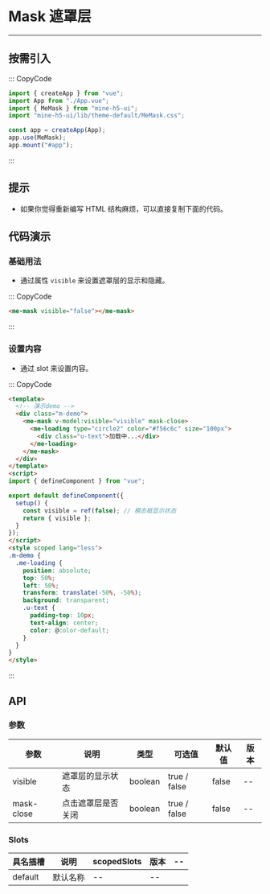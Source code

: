 # Mask 遮罩层

---

## 按需引入

::: CopyCode

```JavaScript
import { createApp } from "vue";
import App from "./App.vue";
import { MeMask } from "mine-h5-ui";
import "mine-h5-ui/lib/theme-default/MeMask.css";

const app = createApp(App);
app.use(MeMask);
app.mount("#app");
```

:::

## 提示

- 如果你觉得重新编写 HTML 结构麻烦，可以直接复制下面的代码。

## 代码演示

### 基础用法

- 通过属性 `visible` 来设置遮罩层的显示和隐藏。

::: CopyCode

```HTML
<me-mask visible="false"></me-mask>
```

:::

### 设置内容

- 通过 slot 来设置内容。

::: CopyCode

```HTML
<template>
  <!-- 演示demo -->
  <div class="m-demo">
    <me-mask v-model:visible="visible" mask-close>
      <me-loading type="circle2" color="#f56c6c" size="100px">
        <div class="u-text">加载中...</div>
      </me-loading>
    </me-mask>
  </div>
</template>
<script>
import { defineComponent } from "vue";

export default defineComponent({
  setup() {
    const visible = ref(false); // 模态框显示状态
    return { visible };
  }
});
</script>
<style scoped lang="less">
.m-demo {
  .me-loading {
    position: absolute;
    top: 50%;
    left: 50%;
    transform: translate(-50%, -50%);
    background: transparent;
    .u-text {
      padding-top: 10px;
      text-align: center;
      color: @color-default;
    }
  }
}
</style>
```

:::

## API

### 参数

| 参数       | 说明               | 类型    | 可选值       | 默认值 | 版本 |
| ---------- | ------------------ | ------- | ------------ | ------ | ---- |
| visible    | 遮罩层的显示状态   | boolean | true / false | false  | --   |
| mask-close | 点击遮罩层是否关闭 | boolean | true / false | false  | --   |

### Slots

| 具名插槽 | 说明     | scopedSlots | 版本 | --  |
| -------- | -------- | ----------- | ---- | --- |
| default  | 默认名称 | --          | --   |
